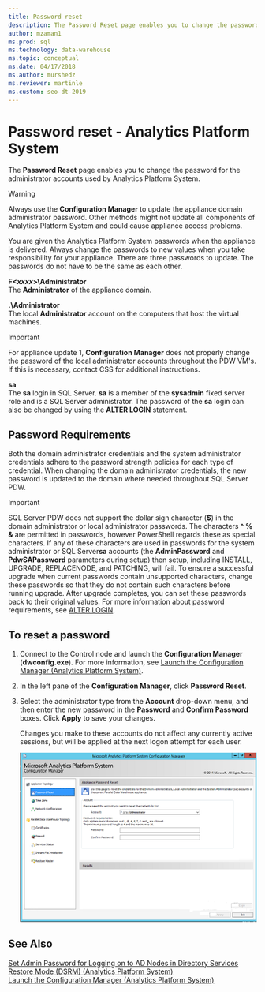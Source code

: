 ```yaml
---
title: Password reset
description: The Password Reset page enables you to change the password for the administrator accounts used by Analytics Platform System.  
author: mzaman1 
ms.prod: sql
ms.technology: data-warehouse
ms.topic: conceptual
ms.date: 04/17/2018
ms.author: murshedz
ms.reviewer: martinle
ms.custom: seo-dt-2019
---
```


# Password reset - Analytics Platform System
The **Password Reset** page enables you to change the password for the administrator accounts used by Analytics Platform System.  
  
> [!WARNING]  
> Always use the **Configuration Manager** to update the appliance domain administrator password. Other methods might not update all components of Analytics Platform System and could cause appliance access problems.  
  
You are given the Analytics Platform System passwords when the appliance is delivered. Always change the passwords to new values when you take responsibility for your appliance. There are three passwords to update. The passwords do not have to be the same as each other.  
  
**F<*xxxx*>\Administrator**  
The **Administrator** of the appliance domain.  
  
**.\Administrator**  
The local **Administrator** account on the computers that host the virtual machines.  
  
> [!IMPORTANT]  
> For appliance update 1, **Configuration Manager** does not properly change the password of the local administrator accounts throughout the PDW VM's. If this is necessary, contact CSS for additional instructions.  
  
**sa**  
The **sa** login in SQL Server. **sa** is a member of the **sysadmin** fixed server role and is a SQL Server administrator. The password of the **sa** login can also be changed by using the **ALTER LOGIN** statement.  
  
## Password Requirements  
Both the domain administrator credentials and the system administrator credentials adhere to the password strength policies for each type of credential. When changing the domain administrator credentials, the new password is updated to the domain where needed throughout SQL Server PDW.  
  
> [!IMPORTANT]  
> SQL Server PDW does not support the dollar sign character (**$**) in the domain administrator or local administrator passwords. The characters **^ % &** are permitted in passwords, however PowerShell regards these as special characters. If any of these characters are used in passwords for the system administrator or SQL Server**sa** accounts (the **AdminPassword** and **PdwSAPassword** parameters during setup) then setup, including INSTALL, UPGRADE, REPLACENODE, and PATCHING, will fail. To ensure a successful upgrade when current passwords contain unsupported characters, change these passwords so that they do not contain such characters before running upgrade. After upgrade completes, you can set these passwords back to their original values. For more information about password requirements, see [ALTER LOGIN](../t-sql/statements/alter-login-transact-sql.md).  
  
## To reset a password  
  
1.  Connect to the Control node and launch the **Configuration Manager** (**dwconfig.exe**). For more information, see [Launch the Configuration Manager &#40;Analytics Platform System&#41;](launch-the-configuration-manager.md).  
  
2.  In the left pane of the **Configuration Manager**, click **Password Reset**.  
  
3.  Select the administrator type from the **Account** drop-down menu, and then enter the new password in the **Password** and **Confirm Password** boxes. Click **Apply** to save your changes.  
  
    Changes you make to these accounts do not affect any currently active sessions, but will be applied at the next logon attempt for each user.  
  
    ![SQL Server DWConfig Password](./media/password-reset/SQL_Server_PDW_DWConfig_TopPW.png "SQL_Server_PDW_DWConfig_TopPW")  
  
## See Also  
[Set Admin Password for Logging on to AD Nodes in Directory Services Restore Mode &#40;DSRM&#41; &#40;Analytics Platform System&#41;](set-admin-password-for-logging-on-to-ad-nodes-in-directory-services-restore-mode.md)  
[Launch the Configuration Manager &#40;Analytics Platform System&#41;](launch-the-configuration-manager.md)  
  

